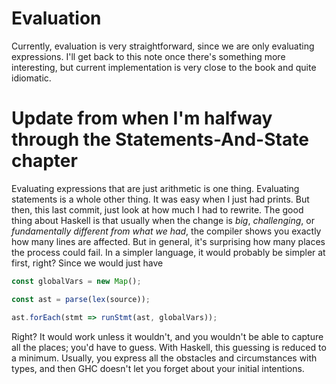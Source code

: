 # Evaluation

Currently, evaluation is very straightforward, since we are only evaluating expressions. I'll get back to this note once there's something more interesting, but current implementation is very close to the book and quite idiomatic.

# Update from when I'm halfway through the Statements-And-State chapter

Evaluating expressions that are just arithmetic is one thing. Evaluating statements is a whole other thing. It was easy when I just had prints. But then, this last commit, just look at how much I had to rewrite. The good thing about Haskell is that usually when the change is *big*, *challenging*, or *fundamentally different from what we had*, the compiler shows you exactly how many lines are affected. But in general, it's surprising how many places the process could fail. In a simpler language, it would probably be simpler at first, right? Since we would just have
```js
const globalVars = new Map();

const ast = parse(lex(source));

ast.forEach(stmt => runStmt(ast, globalVars));
```
Right? It would work unless it wouldn't, and you wouldn't be able to capture all the places; you'd have to guess. With Haskell, this guessing is reduced to a minimum. Usually, you express all the obstacles and circumstances with types, and then GHC doesn't let you forget about your initial intentions.

